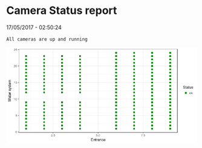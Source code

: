 Camera Status report
================
17/05/2017 - 02:50:24

    All cameras are up and running

![](camreport_files/figure-markdown_github/unnamed-chunk-2-1.png)
